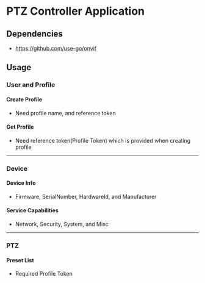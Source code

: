 # PTZ Controller Application

## Dependencies
* https://github.com/use-go/onvif

## Usage

### User and Profile
#### Create Profile
* Need profile name, and reference token

#### Get Profile
* Need reference token(Profile Token) which is provided when creating profile

---

### Device
#### Device Info
* Firmware, SerialNumber, HardwareId, and Manufacturer

#### Service Capabilities
* Network, Security, System, and Misc

---

### PTZ
#### Preset List
* Required Profile Token